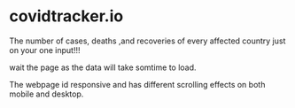 # covidtracker.io
The number of cases, deaths ,and recoveries of every affected country just on your one input!!!

wait the page as the data will take somtime to load.

The webpage id responsive and has different scrolling effects on both mobile and desktop.


